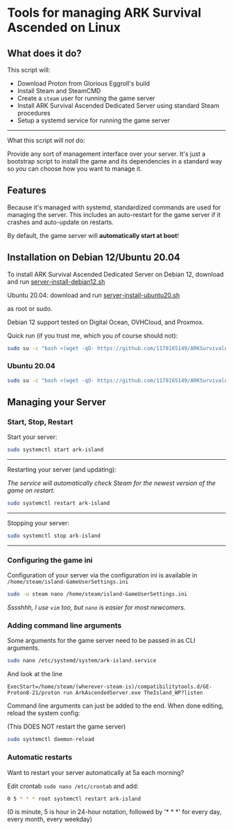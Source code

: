 # Tools for managing ARK Survival Ascended on Linux

## What does it do?

This script will:

* Download Proton from Glorious Eggroll's build
* Install Steam and SteamCMD
* Create a `steam` user for running the game server
* Install ARK Survival Ascended Dedicated Server using standard Steam procedures
* Setup a systemd service for running the game server

---

What this script will _not_ do:

Provide any sort of management interface over your server. 
It's just a bootstrap script to install the game and its dependencies in a standard way
so _you_ can choose how you want to manage it.

## Features

Because it's managed with systemd, standardized commands are used for managing the server.
This includes an auto-restart for the game server if it crashes and auto-update on restarts.

By default, the game server will **automatically start at boot**!

## Installation on Debian 12/Ubuntu 20.04

To install ARK Survival Ascended Dedicated Server on Debian 12,
download and run [server-install-debian12.sh](server-install-debian12.sh)

Ubuntu 20.04:
download and run [server-install-ubuntu20.sh](server-install-ubuntu20.sh)

as root or sudo.

Debian 12 support tested on Digital Ocean, OVHCloud, and Proxmox.

Quick run (if you trust me, which you of course should not):

```bash
sudo su -c "bash <(wget -qO- https://github.com/1178165149/ARKSurvivalAscended-Linux/blob/main/server-install-debian12.sh)" root
```
### Ubuntu 20.04
```bash
sudo su -c "bash <(wget -qO- https://github.com/1178165149/ARKSurvivalAscended-Linux/blob/main/server-install-ubuntu20.sh)" root
```
## Managing your Server

### Start, Stop, Restart

Start your server:

```bash
sudo systemctl start ark-island
```

---

Restarting your server (and updating):

_The service will automatically check Steam for the newest version of the game on restart._

```bash
sudo systemctl restart ark-island
```

---

Stopping your server:

```bash
sudo systemctl stop ark-island
```

---


### Configuring the game ini

Configuration of your server via the configuration ini is available in `/home/steam/island-GameUserSettings.ini`

```bash
sudo -u steam nano /home/steam/island-GameUserSettings.ini
```

_Sssshhh, I use `vim` too, but `nano` is easier for most newcomers._


### Adding command line arguments

Some arguments for the game server need to be passed in as CLI arguments.

```bash
sudo nano /etc/systemd/system/ark-island.service
```

And look at the line

```
ExecStart=/home/steam/(wherever-steam-is)/compatibilitytools.d/GE-Proton8-21/proton run ArkAscendedServer.exe TheIsland_WP?listen
```

Command line arguments can just be added to the end.  When done editing, reload the system config:

(This DOES NOT restart the game server)

```bash
sudo systemctl daemon-reload
```

### Automatic restarts

Want to restart your server automatically at 5a each morning?

Edit crontab `sudo nano /etc/crontab` and add:

```bash
0 5 * * * root systemctl restart ark-island
```

(0 is minute, 5 is hour in 24-hour notation, followed by '* * *' for every day, every month, every weekday)
